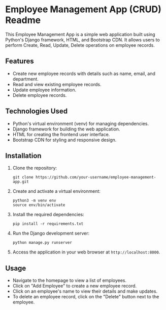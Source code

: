 # Employee Management App (CRUD) Readme

This Employee Management App is a simple web application built using Python's  Django framework, HTML, and Bootstrap CDN. It allows users to perform Create, Read, Update, Delete operations on employee records.

## Features
- Create new employee records with details such as name, email, and department.
- Read and view existing employee records.
- Update employee information.
- Delete employee records.

## Technologies Used
- Python's virtual environment (venv) for managing dependencies.
- Django framework for building the web application.
- HTML for creating the frontend user interface.
- Bootstrap CDN for styling and responsive design.

## Installation
1. Clone the repository:
   ```
   git clone https://github.com/your-username/employee-management-app.git
   ```
2. Create and activate a virtual environment:
   ```
   python3 -m venv env
   source env/bin/activate
   ```
3. Install the required dependencies:
   ```
   pip install -r requirements.txt
   ```
4. Run the Django development server:
   ```
   python manage.py runserver
   ```
5. Access the application in your web browser at `http://localhost:8000`.

## Usage
- Navigate to the homepage to view a list of employees.
- Click on "Add Employee" to create a new employee record.
- Click on an employee's name to view their details and make updates.
- To delete an employee record, click on the "Delete" button next to the employee.
